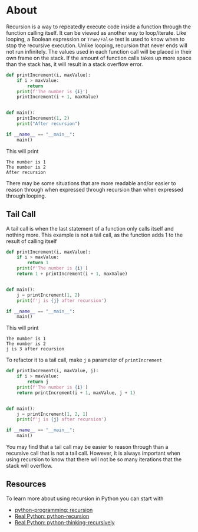 # About

Recursion is a way to repeatedly execute code inside a function through the function calling itself.
It can be viewed as another way to loop/iterate. 
Like looping, a Boolean expression or `True/False` test is used to know when to stop the recursive execution.
Unlike looping, recursion that never ends will not run infinitely.
The values used in each function call will be placed in their own frame on the stack.
If the amount of function calls takes up more space than the stack has, it will result in a stack overflow error.

```python
def printIncrement(i, maxValue):
    if i > maxValue:
        return
    print(f'The number is {i}')
    printIncrement(i + 1, maxValue)


def main():
    printIncrement(1, 2)
    print("After recursion")

if __name__ == "__main__":
    main()

```

This will print

```
The number is 1
The number is 2
After recursion
```

There may be some situations that are more readable and/or easier to reason through when expressed through recursion than when expressed through looping.


## Tail Call

A tail call is when the last statement of a function only calls itself and nothing more.
This example is not a tail call, as the function adds 1 to the result of calling itself

```python
def printIncrement(i, maxValue):
    if i > maxValue:
        return 1
    print(f'The number is {i}')
    return 1 + printIncrement(i + 1, maxValue)


def main():
    j = printIncrement(1, 2)
    print(f'j is {j} after recursion')

if __name__ == "__main__":
    main()

```

This will print

```
The number is 1
The number is 2
j is 3 after recursion
```

To refactor it to a tail call, make `j` a parameter of `printIncrement`

```python
def printIncrement(i, maxValue, j):
    if i > maxValue:
        return j
    print(f'The number is {i}')
    return printIncrement(i + 1, maxValue, j + 1)


def main():
    j = printIncrement(1, 2, 1)
    print(f'j is {j} after recursion')

if __name__ == "__main__":
    main()

```

You may find that a tail call may be easier to reason through than a recursive call that is not a tail call.
However, it is always important when using recursion to know that there will not be so many iterations that the stack will overflow.

## Resources

To learn more about using recursion in Python you can start with 
- [python-programming: recursion][python-programming: recursion]
- [Real Python: python-recursion][Real Python: python-recursion]
- [Real Python: python-thinking-recursively][Real Python: python-thinking-recursively]

[python-programming: recursion]: https://www.programiz.com/python-programming/recursion
[Real Python: python-recursion]: https://realpython.com/python-recursion/
[Real Python: python-thinking-recursively]: https://realpython.com/python-thinking-recursively/
